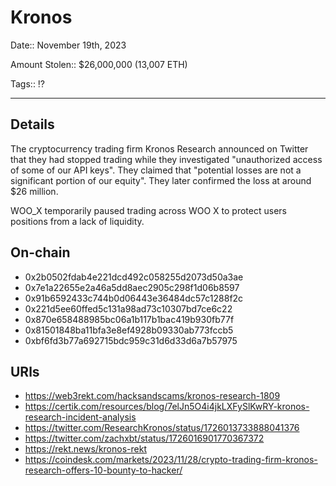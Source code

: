 # Kronos

Date:: November 19th, 2023

Amount Stolen:: $26,000,000 (13,007 ETH)

Tags:: ⁉️

---

## Details

The cryptocurrency trading firm Kronos Research announced on Twitter that they had stopped trading while they investigated "unauthorized access of some of our API keys". They claimed that "potential losses are not a significant portion of our equity". They later confirmed the loss at around $26 million.

WOO_X temporarily paused trading across WOO X to protect users positions from a lack of liquidity.


## On-chain

- 0x2b0502fdab4e221dcd492c058255d2073d50a3ae
- 0x7e1a22655e2a46a5dd8aec2905c298f1d06b8597
- 0x91b6592433c744b0d06443e36484dc57c1288f2c
- 0x221d5ee60ffed5c131a98ad73c10307bd7ce6c22
- 0x870e658488985bc06a1b117b1bac419b930fb77f
- 0x81501848ba11bfa3e8ef4928b09330ab773fccb5
- 0xbf6fd3b77a692715bdc959c31d6d33d6a7b57975


## URls

- https://web3rekt.com/hacksandscams/kronos-research-1809
- https://certik.com/resources/blog/7elJn5O4i4jkLXFySlKwRY-kronos-research-incident-analysis
- https://twitter.com/ResearchKronos/status/1726013733888041376
- https://twitter.com/zachxbt/status/1726016901770367372
- https://rekt.news/kronos-rekt
- https://coindesk.com/markets/2023/11/28/crypto-trading-firm-kronos-research-offers-10-bounty-to-hacker/